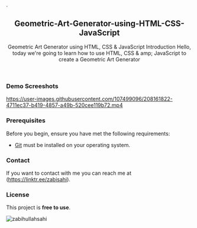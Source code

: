 # 
.

<div align="center">

  <h2 align="center">Geometric-Art-Generator-using-HTML-CSS-JavaScript</h2>

  Geometric Art Generator using HTML, CSS &amp; JavaScript Introduction Hello, today we're going to learn how to use HTML, CSS & amp; JavaScript to create a Geometric Art Generator


</div>

<br />

### Demo Screeshots




https://user-images.githubusercontent.com/107499096/208161822-4711ec37-b419-4857-a49b-520cee119b72.mp4



### Prerequisites

Before you begin, ensure you have met the following requirements:

* [Git](https://git-scm.com/downloads "Download Git") must be installed on your operating system.


### Contact

If you want to contact with me you can reach me at (https://linktr.ee/zabisahi).

### License

This project is **free to use**.

<p><img align="center" src="https://github-readme-streak-stats.herokuapp.com/?user=zabihullahsahi&" alt="zabihullahsahi" /></p>
